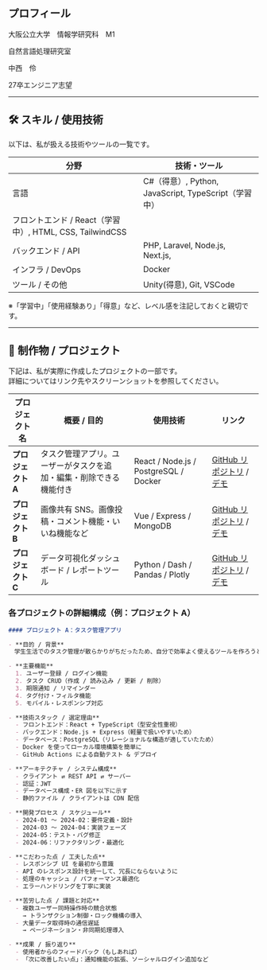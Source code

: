 

<!--
**KenshinKaraage/KenshinKaraage** is a ✨ _special_ ✨ repository because its `README.md` (this file) appears on your GitHub profile.

Here are some ideas to get you started:

- 🔭 I’m currently working on ...
- 🌱 I’m currently learning ...
- 👯 I’m looking to collaborate on ...
- 🤔 I’m looking for help with ...
- 💬 Ask me about ...
- 📫 How to reach me: ...
- 😄 Pronouns: ...
- ⚡ Fun fact: ...
-->

<!-- =======================
     ヘッダー / 挨拶・自己紹介
======================= -->
## プロフィール

大阪公立大学　情報学研究科　M1

自然言語処理研究室

中西　伶


27卒エンジニア志望

---

## 🛠 スキル / 使用技術

以下は、私が扱える技術やツールの一覧です。

| 分野 | 技術・ツール |
|---|---|
| 言語 | C#（得意）, Python, JavaScript, TypeScript（学習中） |
| フロントエンド / React（学習中）, HTML, CSS, TailwindCSS |
| バックエンド / API | PHP, Laravel, Node.js, Next.js,  |
| インフラ / DevOps | Docker |
| ツール / その他 | Unity(得意), Git, VSCode |

※「学習中」「使用経験あり」「得意」など、レベル感を注記しておくと親切です。

---

## 📂 制作物 / プロジェクト

下記は、私が実際に作成したプロジェクトの一部です。  
詳細についてはリンク先やスクリーンショットを参照してください。

| プロジェクト名 | 概要 / 目的 | 使用技術 | リンク |
|---|---|---|---|
| **プロジェクト A** | タスク管理アプリ。ユーザーがタスクを追加・編集・削除できる機能付き | React / Node.js / PostgreSQL / Docker | [GitHub リポジトリ](リンク) / [デモ](リンク) |
| **プロジェクト B** | 画像共有 SNS。画像投稿・コメント機能・いいね機能など | Vue / Express / MongoDB | [GitHub リポジトリ](リンク) / [デモ](リンク) |
| **プロジェクト C** | データ可視化ダッシュボード / レポートツール | Python / Dash / Pandas / Plotly | [GitHub リポジトリ](リンク) / [デモ](リンク) |

### 各プロジェクトの詳細構成（例：プロジェクト A）

```md
#### プロジェクト A：タスク管理アプリ

- **目的 / 背景**  
　学生生活でのタスク管理が散らかりがちだったため、自分で効率よく使えるツールを作ろうと思った。

- **主要機能**  
  1. ユーザー登録 / ログイン機能  
  2. タスク CRUD（作成 / 読み込み / 更新 / 削除）  
  3. 期限通知 / リマインダー  
  4. タグ付け・フィルタ機能  
  5. モバイル・レスポンシブ対応  

- **技術スタック / 選定理由**  
  - フロントエンド：React + TypeScript（型安全性重視）  
  - バックエンド：Node.js + Express（軽量で扱いやすいため）  
  - データベース：PostgreSQL（リレーショナルな構造が適していたため）  
  - Docker を使ってローカル環境構築を簡単に  
  - GitHub Actions による自動テスト & デプロイ  

- **アーキテクチャ / システム構成**  
  - クライアント ⇄ REST API ⇄ サーバー  
  - 認証：JWT  
  - データベース構成・ER 図を以下に示す  
  - 静的ファイル / クライアントは CDN 配信  

- **開発プロセス / スケジュール**  
  - 2024-01 ～ 2024-02：要件定義・設計  
  - 2024-03 ～ 2024-04：実装フェーズ  
  - 2024-05：テスト・バグ修正  
  - 2024-06：リファクタリング・最適化  

- **こだわった点 / 工夫した点**  
  - レスポンシブ UI を最初から意識  
  - API のレスポンス設計を統一して、冗長にならないように  
  - 処理のキャッシュ / パフォーマンス最適化  
  - エラーハンドリングを丁寧に実装  

- **苦労した点 / 課題と対応**  
  - 複数ユーザー同時操作時の競合状態  
    → トランザクション制御・ロック機構の導入  
  - 大量データ取得時の通信遅延  
    → ページネーション・非同期処理導入  

- **成果 / 振り返り**  
  - 使用者からのフィードバック（もしあれば）  
  - 「次に改善したい点」：通知機能の拡張、ソーシャルログイン追加など  
